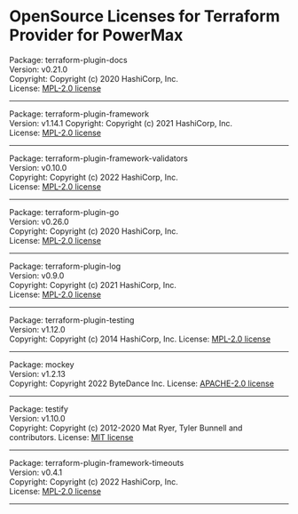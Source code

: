 OpenSource Licenses for Terraform Provider for PowerMax
=======================================================================

Package: terraform-plugin-docs  
Version: v0.21.0  
Copyright: Copyright (c) 2020 HashiCorp, Inc.  
License: [MPL-2.0 license](https://github.com/hashicorp/terraform-plugin-docs/blob/v0.21.0/LICENSE)

* * *
Package: terraform-plugin-framework  
Version: v1.14.1 
Copyright: Copyright (c) 2021 HashiCorp, Inc.  
License: [MPL-2.0 license](https://github.com/hashicorp/terraform-plugin-framework/blob/v1.14.1/LICENSE)

* * *
Package: terraform-plugin-framework-validators  
Version: v0.10.0  
Copyright: Copyright (c) 2022 HashiCorp, Inc.  
License: [MPL-2.0 license](https://github.com/hashicorp/terraform-plugin-framework-validators/blob/v0.10.0/LICENSE)

* * *

Package: terraform-plugin-go  
Version: v0.26.0  
Copyright: Copyright (c) 2020 HashiCorp, Inc.  
License: [MPL-2.0 license](https://github.com/hashicorp/terraform-plugin-go/blob/v0.26.0/LICENSE)

* * *

Package: terraform-plugin-log  
Version: v0.9.0  
Copyright: Copyright (c) 2021 HashiCorp, Inc.  
License: [MPL-2.0 license](https://github.com/hashicorp/terraform-plugin-log/blob/v0.9.0/LICENSE)

* * *

Package: terraform-plugin-testing  
Version: v1.12.0  
Copyright: Copyright (c) 2014 HashiCorp, Inc. 
License: [MPL-2.0 license](https://github.com/hashicorp/terraform-plugin-testing/blob/v1.12.0/LICENSE)

* * *

Package: mockey  
Version: v1.2.13  
Copyright: Copyright 2022 ByteDance Inc. 
License: [APACHE-2.0 license](https://github.com/bytedance/mockey/blob/v1.2.13/LICENSE-APACHE)

* * *

Package: testify  
Version: v1.10.0  
Copyright: Copyright (c) 2012-2020 Mat Ryer, Tyler Bunnell and contributors.
License: [MIT license](https://github.com/stretchr/testify/blob/v1.10.0/LICENSE)

* * *

Package: terraform-plugin-framework-timeouts  
Version: v0.4.1  
Copyright: Copyright (c) 2022 HashiCorp, Inc.  
License: [MPL-2.0 license](https://github.com/hashicorp/terraform-plugin-framework-timeouts/blob/v0.4.1/LICENSE)

* * *
